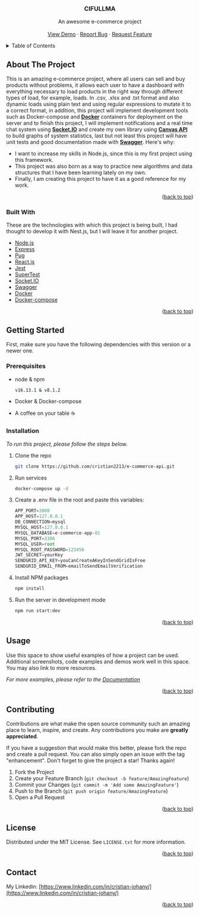 <div id="top"></div>

<!-- PROJECT LOGO -->
<br />
<div align="center">
  <!-- <a href="https://github.com/othneildrew/Best-README-Template">
    <img src="images/logo.png" alt="Logo" width="80" height="80">
  </a> -->

  <h3 align="center">CIFULLMA</h3>

  <p align="center">
    An awesome e-commerce project
    <br />
    <!-- <a href="https://github.com/othneildrew/Best-README-Template"><strong>Explore the docs »</strong></a> -->
    <!-- <br /> -->
    <br />
    <a href="https://github.com/othneildrew/Best-README-Template">View Demo</a>
    ·
    <a href="https://github.com/othneildrew/Best-README-Template/issues">Report Bug</a>
    ·
    <a href="https://github.com/othneildrew/Best-README-Template/issues">Request Feature</a>
  </p>
</div>

<!-- TABLE OF CONTENTS -->
<details>
  <summary>Table of Contents</summary>
  <ol>
    <li>
      <a href="#about-the-project">About The Project</a>
      <ul>
        <li><a href="#built-with">Built With</a></li>
      </ul>
    </li>
    <li>
      <a href="#getting-started">Getting Started</a>
      <ul>
        <li><a href="#prerequisites">Prerequisites</a></li>
        <li><a href="#installation">Installation</a></li>
      </ul>
    </li>
    <li><a href="#usage">Usage</a></li>
    <!-- <li><a href="#roadmap">Roadmap</a></li> -->
    <li><a href="#contributing">Contributing</a></li>
    <!-- <li><a href="#license">License</a></li> -->
    <li><a href="#contact">Contact</a></li>
    <!-- <li><a href="#acknowledgments">Acknowledgments</a></li> -->
  </ol>
</details>

<!-- ABOUT THE PROJECT -->

## About The Project

<a id="about-the-project"></a>
This is an amazing e-commerce project, where all users can sell and buy products without problems, it allows each user to have a dashboard with everything necessary to load products in the right way through different types of load, for example, loads. In .csv, .xlsx and .txt format and also dynamic loads using plain text and using regular expressions to mutate it to a correct format, in addition, this project will implement development tools such as Docker-compose and <strong><a href="https://www.docker.com/">Docker</a></strong> containers for deployment on the server and to finish this project, I will implement notifications and a real time chat system using <strong><a href="https://socket.io/">Socket.IO</a></strong> and create my own library using <strong><a href="https://developer.mozilla.org/en-US/docs/Web/API/Canvas_API">Canvas API</a></strong> to build graphs of system statistics, last but not least this project will have unit tests and good documentation made with <strong><a href="https://swagger.io/">Swagger</a></strong>.
Here's why:

- I want to increase my skills in Node.js, since this is my first project using this framework.
- This project was also born as a way to practice new algorithms and data structures that I have been learning lately on my own.
- Finally, I am creating this project to have it as a good reference for my work.

<p align="right">(<a href="#top">back to top</a>)</p>

### Built With

<a id="built-with"></a>
These are the technologies with which this project is being built, I had thought to develop it with Nest.js, but I will leave it for another project.

- [Node.js](https://nodejs.org/)
- [Express](https://expressjs.com/)
- [Pug](https://pugjs.org/)
- [React.js](https://reactjs.org/)
- [Jest](https://jestjs.io/)
- [SuperTest](https://github.com/visionmedia/supertest#readme)
- [Socket.IO](https://socket.io/)
- [Swagger](https://swagger.io/)
- [Docker](https://docker.com/)
- [Docker-compose](https://docs.docker.com/compose/)

<p align="right">(<a href="#top">back to top</a>)</p>

<!-- GETTING STARTED -->

## Getting Started

<a id="getting-started"></a>
First, make sure you have the following dependencies with this version or a newer one.

### Prerequisites

<a id="prerequisites"></a>

- node & npm
  ```sh
  v16.13.1 & v8.1.2
  ```
- Docker & Docker-compose

- A coffee on your table ☕

### Installation

<a id="installation"></a>
_To run this project, please follow the steps below._

1. Clone the repo
   ```sh
   git clone https://github.com/cristian2213/e-commerce-api.git
   ```
2. Run services
   ```sh
   docker-compose up -d
   ```
3. Create a .env file in the root and paste this variables:
   ```js
   APP_PORT=3000
   APP_HOST=127.0.0.1
   DB_CONNECTION=mysql
   MYSQL_HOST=127.0.0.1
   MYSQL_DATABASE=e-commerce-app-01
   MYSQL_PORT=3306
   MYSQL_USER=root
   MYSQL_ROOT_PASSWORD=123456
   JWT_SECRET=yourKey
   SENDGRID_API_KEY=youCanCreateAKeyInSendGridIsFree
   SENDGRID_EMAIL_FROM=emailToSendEmailVerification
   ```
4. Install NPM packages
   ```sh
   npm install
   ```
5. Run the server in development mode
   ```sh
   npm run start:dev
   ```

<p align="right">(<a href="#top">back to top</a>)</p>

<!-- USAGE EXAMPLES -->

## Usage

<a id="usage"></a>
Use this space to show useful examples of how a project can be used. Additional screenshots, code examples and demos work well in this space. You may also link to more resources.

_For more examples, please refer to the [Documentation](https://example.com)_

<p align="right">(<a href="#top">back to top</a>)</p>

<!-- ROADMAP -->

<!-- ## Roadmap

<a id="roadmap"></a>

- [x] Add Changelog
- [x] Add back to top links
- [ ] Add Additional Templates w/ Examples
- [ ] Add "components" document to easily copy & paste sections of the readme
- [ ] Multi-language Support
  - [ ] Chinese
  - [ ] Spanish

See the [open issues](https://github.com/othneildrew/Best-README-Template/issues) for a full list of proposed features (and known issues).

<p align="right">(<a href="#top">back to top</a>)</p> -->

<!-- CONTRIBUTING -->

## Contributing

<a id="contributing"></a>
Contributions are what make the open source community such an amazing place to learn, inspire, and create. Any contributions you make are **greatly appreciated**.

If you have a suggestion that would make this better, please fork the repo and create a pull request. You can also simply open an issue with the tag "enhancement".
Don't forget to give the project a star! Thanks again!

1. Fork the Project
2. Create your Feature Branch (`git checkout -b feature/AmazingFeature`)
3. Commit your Changes (`git commit -m 'Add some AmazingFeature'`)
4. Push to the Branch (`git push origin feature/AmazingFeature`)
5. Open a Pull Request

<p align="right">(<a href="#top">back to top</a>)</p>

<!-- LICENSE -->

## License

<a id="license"></a>
Distributed under the MIT License. See `LICENSE.txt` for more information.

<p align="right">(<a href="#top">back to top</a>)</p>

<!-- CONTACT -->

## Contact

<a id="contact"></a>
My Linkedin: [https://www.linkedin.com/in/cristian-johany/](https://www.linkedin.com/in/cristian-johany/)

<p align="right">(<a href="#top">back to top</a>)</p>
